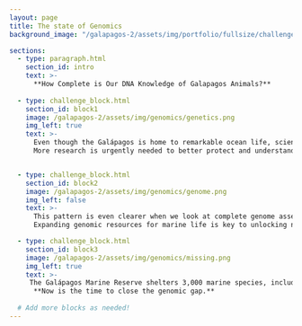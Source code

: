 ```yaml
---
layout: page
title: The state of Genomics
background_image: "/galapagos-2/assets/img/portfolio/fullsize/challenge_header.jpg"

sections:
  - type: paragraph.html
    section_id: intro
    text: >-
      **How Complete is Our DNA Knowledge of Galapagos Animals?**
      
  - type: challenge_block.html
    section_id: block1
    image: /galapagos-2/assets/img/genomics/genetics.png
    img_left: true
    text: >-
      Even though the Galápagos is home to remarkable ocean life, scientific studies have mostly concentrated on creatures living on land. 
      More research is urgently needed to better protect and understand the islands’ marine species.


  - type: challenge_block.html
    section_id: block2
    image: /galapagos-2/assets/img/genomics/genome.png
    img_left: false
    text: >-
      This pattern is even clearer when we look at complete genome assemblies. While several land species have high-quality genomes, only a single marine species has been sequenced so far. 
      Expanding genomic resources for marine life is key to unlocking new conservation solutions in the Galápagos.

  - type: challenge_block.html
    section_id: block3
    image: /galapagos-2/assets/img/genomics/missing.png
    img_left: true
    text: >-
     The Galápagos Marine Reserve shelters 3,000 marine species, including 600 found nowhere else. Yet for most, crucial genetic data is missing. Unlocking these secrets is vital to safeguard their future. 
      **Now is the time to close the genomic gap.**
  
  # Add more blocks as needed!
---
```

